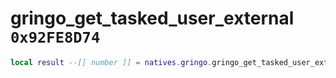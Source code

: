 # gringo_get_tasked_user_external `0x92FE8D74`

```lua
local result --[[ number ]] = natives.gringo.gringo_get_tasked_user_external(_unk0 --[[ number ]], _unk1 --[[ number ]])
```